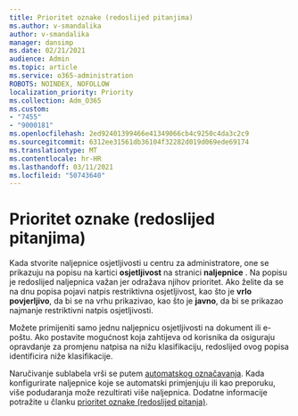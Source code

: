 ```yaml
---
title: Prioritet oznake (redoslijed pitanjima)
ms.author: v-smandalika
author: v-smandalika
manager: dansimp
ms.date: 02/21/2021
audience: Admin
ms.topic: article
ms.service: o365-administration
ROBOTS: NOINDEX, NOFOLLOW
localization_priority: Priority
ms.collection: Adm_O365
ms.custom:
- "7455"
- "9000181"
ms.openlocfilehash: 2ed92401399466e41349066cb4c9250c4da3c2c9
ms.sourcegitcommit: 6312ee31561db36104f32282d019d069ede69174
ms.translationtype: MT
ms.contentlocale: hr-HR
ms.lasthandoff: 03/11/2021
ms.locfileid: "50743640"
---
```

# <a name="label-priority-order-matters"></a>Prioritet oznake (redoslijed pitanjima)

Kada stvorite naljepnice osjetljivosti u centru za administratore, one se prikazuju na popisu na kartici **osjetljivost** na stranici **naljepnice** . Na popisu je redoslijed naljepnica važan jer odražava njihov prioritet. Ako želite da se na dnu popisa pojavi natpis restriktivna osjetljivost, kao što je **vrlo povjerljivo**, da bi se na vrhu prikazivao, kao što je **javno**, da bi se prikazao najmanje restriktivni natpis osjetljivosti.

Možete primijeniti samo jednu naljepnicu osjetljivosti na dokument ili e-poštu. Ako postavite mogućnost koja zahtijeva od korisnika da osiguraju opravdanje za promjenu natpisa na nižu klasifikaciju, redoslijed ovog popisa identificira niže klasifikacije.

Naručivanje sublabela vrši se putem [automatskog označavanja](https://docs.microsoft.com/microsoft-365/compliance/apply-sensitivity-label-automatically). Kada konfigurirate naljepnice koje se automatski primjenjuju ili kao preporuku, više podudaranja može rezultirati više naljepnica. Dodatne informacije potražite u članku [prioritet oznake (redoslijed pitanja)](https://docs.microsoft.com/microsoft-365/compliance/sensitivity-labels).